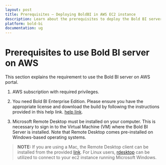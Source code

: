 ```yaml
---
layout: post
title: Prerequisites – Deploying BoldBI in AWS EC2 instance
description: Learn about the prerequisites to deploy the Bold BI server application in the Amazon Web Service EC2 instance.
platform: bold-bi
documentation: ug
---
```


# Prerequisites to use Bold BI server on AWS

This section explains the requirement to use the Bold BI server on AWS portal.

1. AWS subscription with required privileges.

2. You need Bold BI Enterprise Edition. Please ensure you have the appropriate license and download the build by following the instructions provided in this help link. [help link](/deploying-bold-bi/overview/#registration-and-download).
              
3. Microsoft Remote Desktop must be installed on your computer. This is necessary to sign in to the Virtual Machine (VM) where the Bold BI Server is installed. Note that Remote Desktop comes pre-installed on Windows-based operating systems. 

> **NOTE:** If you are using a Mac, the Remote Desktop client can be installed from the provided [link](https://www.microsoft.com/en-us/p/microsoft-remote-desktop/9wzdncrfj3ps?activetab=pivot:overviewtab). For Linux users, [rdesktop](http://www.rdesktop.org/) can be utilized to connect to your ec2 instance running Microsoft Windows. 